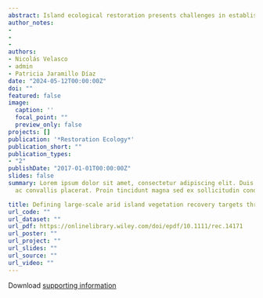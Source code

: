 ```yaml
---
abstract: Island ecological restoration presents challenges in establishing historical frames and reference ecosystems. Our study takes place in the Galapagos Islands and focuses on North Seymour (NS), recognized as a reference ecosystem for Baltra Island, which has suffered significant degradation. We assessed NS's arid plant community, comparing it with early twentieth-century records. A first survey identified that dominant woody species on NS include native Bursera graveolens, Cordia lutea, Castela galapageia, Parkinsonia aculeata, and Opuntia echios, while Cleome viscosa is the only exotic species registered. A second survey divided both islands into evenly distributed plots, recording adults and juveniles of the five dominant species from the first survey. NS showed a structured community with higher species richness and density compared to Baltra. Castela galapageia prevailed in disturbed areas on Baltra. Juvenile regeneration was scarce on both islands. NS exhibited high species richness throughout, while Baltra had only two areas with similar high richness. Co-occurrence analysis revealed significant associations between P. aculeata and B. graveolens on both islands. However, Baltra's network displayed missing links, indicating the need for restoration efforts. In conclusion, the structured plant community of NS can serve as one of the reference ecosystems needed for framing a restoration model for Baltra.
author_notes:
-
-
-
authors:
- Nicolás Velasco
- admin
- Patricia Jaramillo Díaz
date: "2024-05-12T00:00:00Z"
doi: ""
featured: false
image:
  caption: ''
  focal_point: ""
  preview_only: false
projects: []
publication: '*Restoration Ecology*'
publication_short: ""
publication_types:
- "2"
publishDate: "2017-01-01T00:00:00Z"
slides: false
summary: Lorem ipsum dolor sit amet, consectetur adipiscing elit. Duis posuere tellus
  ac convallis placerat. Proin tincidunt magna sed ex sollicitudin condimentum.

title: Defining large-scale arid island vegetation recovery targets through evaluating a reference ecosystem within an archipelago extent
url_code: ""
url_dataset: ""
url_pdf: https://onlinelibrary.wiley.com/doi/epdf/10.1111/rec.14171
url_poster: ""
url_project: ""
url_slides: ""
url_source: ""
url_video: ""
---
```




Download [supporting information](https://onlinelibrary.wiley.com/action/downloadSupplement?doi=10.1111%2Frec.14171&file=rec14171-sup-0001-Supinfo.docx)
